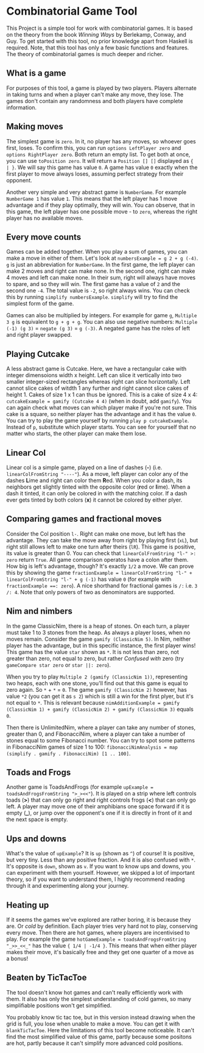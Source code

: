 # Combinatorial Game Tool

This Project is a simple tool for work with combinatorial games. It is based on the theory from the book *Winning Ways* by Berlekamp, Conway, and Guy. To get started with this tool, no prior knowledge apart from Haskell is required. Note, that this tool has only a few basic functions and features. The theory of combinatorial games is much deeper and richer.

## What is a game

For purposes of this tool, a game is played by two players. Players alternate in taking turns and when a player can't make any move, they lose. The games don't contain any randomness and both players have complete information.

## Making moves

The simplest game is `zero`. In it, no player has any moves, so whoever goes first, loses. To confirm this, you can run `options LeftPlayer zero` and `options RightPlayer zero`. Both return an empty list. To get both at once, you can use `toPosition zero`. It will return a `Position [] []` displayed as `{ | }`. We will say this game has value `0`. A game has value `0` exactly when the first player to move always loses, assuming perfect strategy from their opponent.

Another very simple and very abstract game is `NumberGame`. For example `NumberGame 1` has value `1`. This means that the left player has 1 move advantage and if they play optimally, they will win. You can observe, that in this game, the left player has one possible move - to `zero`, whereas the right player has no available moves.

## Every move counts

Games can be added together. When you play a sum of games, you can make a move in either of them. Let's look at `numbersExample = g 2 + g (-4)`. `g` is just an abbreviation for `NumberGame`. In the first game, the left player can make 2 moves and right can make none. In the second one, right can make 4 moves and left can make none. In their sum, right will always have moves to spare, and so they will win. The first game has a value of `2` and the second one `-4`. The total value is `-2`, so right always wins. You can check this by running `simplify numbersExample`. `simplify` will try to find the simplest form of the game.

Games can also be multiplied by integers. For example for game `g`, `Multiple 3 g` is equivalent to `g + g + g`. You can also use negative numbers: `Multiple (-1) (g 3)` = `negate (g 3)` = `g (-3)`. A negated game has the roles of left and right player swapped.

## Playing Cutcake

A less abstract game is Cutcake. Here, we have a rectangular cake with integer dimensoions width x height. Left can slice it vertically into two smaller integer-sized rectangles whereas right can slice horizontally. Left cannot slice cakes of witdth 1 any further and right cannot slice cakes of height 1. Cakes of size 1 x 1 can thus be ignored. This is a cake of size 4 x 4: `cutcakeExample = gamify (Cutcake 4 4)` (when in doubt, add `gamify`). You can again check what moves can which player make if you're not sure. This cake is a square, so neither player has the advantage and it has the value `0`. You can try to play the game yourself by running `play p cutcakeExample`. Instead of `p`, substitute which player starts. You can see for yourself that no matter who starts, the other player can make them lose.

## Linear Col

Linear col is a simple game, played on a line of dashes (**-**) (i.e. `linearColFromString "----"`). As a move, left player can color any of the dashes **L**ime and right can color them **R**ed. When you color a dash, its neighbors get slightly tinted with the opposite color (**r**ed or **l**ime). When a dash it tinted, it can only be colored in with the matching color. If a dash ever gets tinted by both colors (**x**) it cannot be colored by either plyer.

## Comparing games and fractional moves

Consider the Col position `l-`. Right can make one move, but left has the advantage. They can take the move away from right by playing first (`xL`), but right still allows left to make one turn after theirs (`lR`). This game is positive, its value is greater than 0. You can check that `linearColFromString "l-" >: zero` return `True`. All game comparison operatos have a colon after them. How big is left's advantage, though? It's exactly `1/2` a move. We can prove this by showing the game `fractionExample = linearColFromString "l-" + linearColFromString "l-" + g (-1)` has value `0` (for example with `fractionExample ==: zero`). A nice shorthand for fractional games is `/:` i.e. `3 /: 4`. Note that only powers of two as denominators are supported.

## Nim and nimbers

In the game ClassicNim, there is a heap of stones. On each turn, a player must take 1 to 3 stones from the heap. As always a player loses, when no moves remain. Consider the game `gamify (ClassicNim 5)`. In Nim, neither player has the advantage, but in this specific instance, the first player wins! This game has the value `star` shown as `*`. It is not less than zero, not greater than zero, not equal to zero, but rather *Confused with* zero (try `gameCompare star zero` or `star ||: zero`).

When you try to play `Multiple 2 (gamify (ClassicNim 1))`, representing two heaps, each with one stone, you'll find out that this game is equal to zero again. So `*` + `*` = `0`. The game `gamify (ClassicNim 2)` however, has value `*2` (you can get it as `s 2`) which is still a win for the first plyer, but it's not equal to `*`. This is relevant because `nimAdditionExample = gamify (ClassicNim 1) + gamify (ClassicNim 2) + gamify (ClassicNim 3)` equals `0`.

Then there is UnlimitedNim, where a player can take any number of stones, greater than 0, and FibonacciNim, where a player can take a number of stones equal to some Fibonacci number. You can try to spot some patterns in FibonacciNim games of size 1 to 100: `fibonacciNimAnalysis = map (simplify . gamify . FibonacciNim) [1 .. 100]`.

## Toads and Frogs

Another game is ToadsAndFrogs (for example `upExample = toadsAndFrogsFromString ">_><<"`). It is played on a strip where left controls toads (**>**) that can only go right and right controls frogs (**<**) that can only go left. A player may move one of their amphibians one space forward if it is empty (**\_**), or jump over the opponent's one if it is directly in front of it and the next space is empty.

## Ups and downs

What's the value of `upExample`? It is `up` (shown as `^`) of course! It is positive, but very tiny. Less than any positive fraction. And it is also confused with `*`. It's opposite is `down`, shown as `v`. If you want to know ups and downs, you can experiment with them yourself. However, we skipped a lot of important theory, so if you want to understand them, I highly recommend reading through it and experimenting along your journey.

## Heating up

If it seems the games we've explored are rather boring, it is because they are. Or *cold* by definition. Each player tries very hard not to play, conserving every move. Then there are hot games, where players are incentivised to play. For example the game `hotGameExample = toadsAndFrogsFromString "_>>_<<_"` has the value `{ 1/4 | -1/4 }`. This means that when either player makes their move, it's basically free and they get one quarter of a move as a bonus!

## Beaten by TicTacToe

The tool doesn't know hot games and can't really efficiently work with them. It also has only the simplest understanding of cold games, so many simplifiable positions won't get simplified.

You probably know tic tac toe, but in this version instead drawing when the grid is full, you lose when unable to make a move. You can get it with `blankTicTacToe`. Here the limitations of this tool become noticeable. It can't find the most simplified value of this game, partly because some positons are hot, partly because it can't simplify more advanced cold positions.
